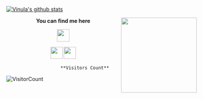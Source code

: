 [![Vinula's github stats](https://github-readme-stats.vercel.app/api?username=VinulaUthsara&count_private=true&show_icons=true&theme=algolia)](https://github.com/VinulaUthsara/github-readme-stats)	

<img align='right' src='https://github.com/Rishit-dagli/Rishit-dagli/blob/master/images/octocat-anime.gif' width='200"'>  	

<p align = "center"><b>You can find me here</b></p>	
<p align = "center"><img align="center" src="https://github.com/rajput2107/rajput2107/blob/master/Assets/Handshake.gif" height="33px" />
<!--<p align = "center"><a><img src="https://icon-library.net//images/icon-programmer/icon-programmer-14.jpg" width="150px" height="150px" /></a></p>  -->	<!--<p align = "center"><a><img src="https://icon-library.net//images/icon-programmer/icon-programmer-14.jpg" width="150px" height="150px" /></a></p>  -->

<p align = "center"><a href="https://www.linkedin.com/in/vinula-uthsara-673770168/"><img src="https://github.com/hussainweb/hussainweb/blob/main/icons/linkedin.png" width="32px" height="32px"></a> <a href="https://medium.com/@vinula9"><img src="https://cdn.jsdelivr.net/npm/simple-icons@3.0.1/icons/medium.svg" width="32px" height="32px"></a>  </p>  
  	  
                        **Visitors Count**
![VisitorCount](https://profile-counter.glitch.me/{VinulaUthsara}/count.svg)
